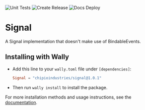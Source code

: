 ![Unit Tests](https://github.com/chipioindustries/signal/actions/workflows/ci.yml/badge.svg)
![Create Release](https://github.com/chipioindustries/signal/actions/workflows/release.yml/badge.svg)
![Docs Deploy](https://github.com/chipioindustries/signal/actions/workflows/docs-deploy.yml/badge.svg)

# Signal

A Signal implementation that doesn't make use of BindableEvents.

## Installing with Wally

* Add this line to your `wally.toml` file under `[dependencies]`:

	```toml
	Signal = "chipioindustries/signal@1.0.1"
	```

* Then run `wally install` to install the package.

For more installation methods and usage instructions, see the [documentation](https://chipioindustries.github.io/signal).
